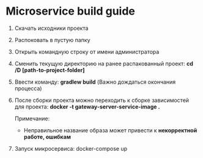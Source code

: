 # Microservice build guide

1) Скачать исходники проекта
2) Распоковать в пустую папку
3) Открыть командную строку от имени администратора
4) Сменить текущую директорию на ранее распакованный проект: **cd /D [path-to-project-folder]**
5) Ввести команду: **gradlew build** (Важно дождаться окончания процесса)
5) После сборки проекта можно переходить к сборке зависимостей для проекта: **docker -t gateway-server-service-image .**

   Примечание:
    - Неправильное название образа может привести к **некорректной работе, ошибкам**

7) Запуск микросервиса: docker-compose up
   
